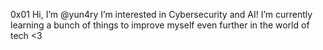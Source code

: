 
 0x01
Hi, I’m @yun4ry
I’m interested in Cybersecurity and AI!
I’m currently learning a bunch of things to improve myself even further in the world of tech <3


<!---
yun4ry/yun4ry is a ✨ special ✨ repository because its `README.md` (this file) appears on your GitHub profile.
You can click the Preview link to take a look at your changes.
--->
